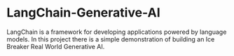 # LangChain-Generative-AI
LangChain is a framework for developing applications powered by language models. In this project there is a simple demonstration of building an Ice Breaker Real World Generative AI.
